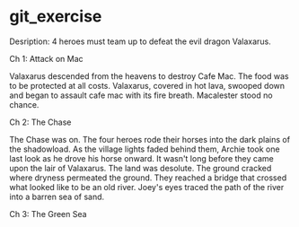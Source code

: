 # git_exercise

Desription:
4 heroes must team up to defeat the evil dragon Valaxarus.

Ch 1: Attack on Mac

Valaxarus descended from the heavens to destroy Cafe Mac. The food was to be protected at all costs. Valaxarus, covered in hot lava, swooped down and began to assault cafe mac with its fire breath. Macalester stood no chance.


Ch 2: The Chase

The Chase was on. 
The four heroes rode their horses into the dark plains of the shadowload. 
As the village lights faded behind them, Archie took one last look as he drove his horse onward. 
It wasn't long before they came upon the lair of Valaxarus. 
The land was desolute. 
The ground cracked where dryness permeated the ground. 
They reached a bridge that crossed what looked like to be an old river. Joey's eyes traced the path of the river into a barren sea of sand. 

Ch 3: The Green Sea